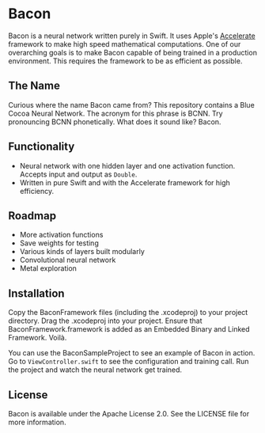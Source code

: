 # Bacon
Bacon is a neural network written purely in Swift. It uses Apple's [Accelerate](https://developer.apple.com/reference/accelerate) framework to make high speed mathematical computations. One of our overarching goals is to make Bacon capable of being trained in a production environment. This requires the framework to be as efficient as possible.

## The Name
Curious where the name Bacon came from? This repository contains a Blue Cocoa Neural Network. The acronym for this phrase is BCNN. Try pronouncing BCNN phonetically. What does it sound like? Bacon.

## Functionality
- Neural network with one hidden layer and one activation function. Accepts input and output as `Double`.
- Written in pure Swift and with the Accelerate framework for high efficiency.

## Roadmap
- More activation functions
- Save weights for testing
- Various kinds of layers built modularly
- Convolutional neural network
- Metal exploration

## Installation
Copy the BaconFramework files (including the .xcodeproj) to your project directory. Drag the .xcodeproj into your project. Ensure that BaconFramework.framework is added as an Embedded Binary and Linked Framework. Voilà.

You can use the BaconSampleProject to see an example of Bacon in action. Go to `ViewController.swift` to see the configuration and training call. Run the project and watch the neural network get trained.

## License
Bacon is available under the Apache License 2.0. See the LICENSE file for more information.
